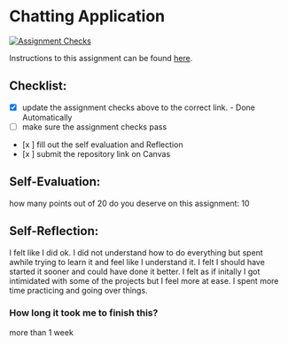 Chatting Application
=====================
[![Assignment Checks](https://github.com/IT3049C/4.Chatting-Application/actions/workflows/classroom.yml/badge.svg)](https://github.com/IT3049C/4.Chatting-Application/actions/workflows/classroom.yml)

Instructions to this assignment can be found [here](#).

## Checklist:
- [x] update the assignment checks above to the correct link. - Done Automatically
- [ ] make sure the assignment checks pass
- [x ] fill out the self evaluation and Reflection
- [x ] submit the repository link on Canvas

## Self-Evaluation:

how many points out of 20 do you deserve on this assignment:
10
## Self-Reflection:
I felt like I did ok. I did not understand how to do everything but spent awhile trying to learn it and feel like I understand it. I felt I should have started it sooner and could have done it better. I felt as if initally I got intimidated with some of the projects but I feel more at ease. I spent more time practicing and going over things.
### How long it took me to finish this?
more than 1 week
